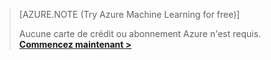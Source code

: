 >[AZURE.NOTE (Try Azure Machine Learning for free)]
>
>Aucune carte de crédit ou abonnement Azure n'est requis. <a href="https://studio.azureml.net/Home" target="_blank">**Commencez maintenant >**</a>

<!---HONumber=58_postMigration-->